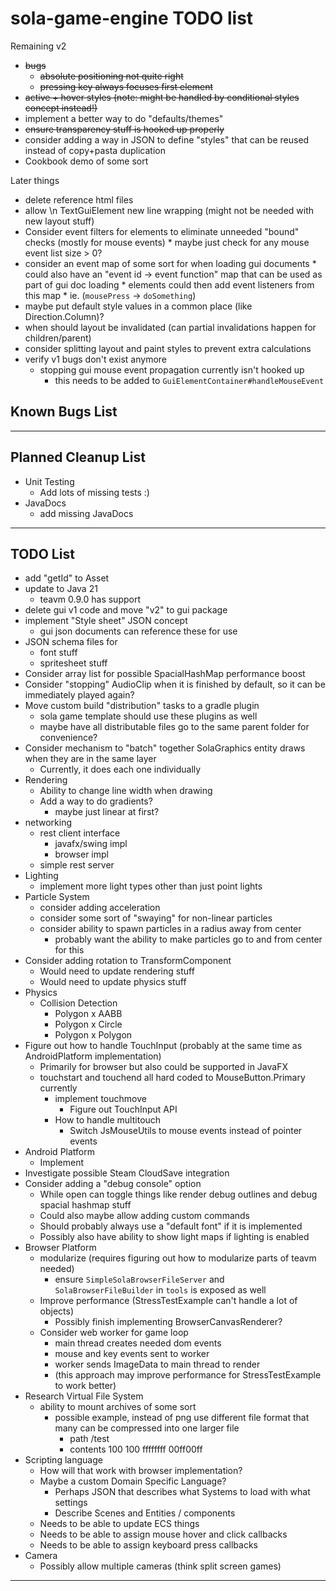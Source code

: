 # sola-game-engine TODO list

Remaining v2
* ~~bugs~~
    * ~~absolute positioning not quite right~~
    * ~~pressing key always focuses first element~~
* ~~active + hover styles (note: might be handled by conditional styles concept instead!)~~
* implement a better way to do "defaults/themes"
* ~~ensure transparency stuff is hooked up properly~~
* consider adding a way in JSON to define "styles" that can be reused instead of copy+pasta duplication
* Cookbook demo of some sort

Later things
* delete reference html files
* allow \n TextGuiElement new line wrapping (might not be needed with new layout stuff)
* Consider event filters for elements to eliminate unneeded "bound" checks (mostly for mouse events)
      * maybe just check for any mouse event list size > 0?
* consider an event map of some sort for when loading gui documents
      * could also have an "event id -> event function" map that can be used as part of gui doc loading
      * elements could then add event listeners from this map
      * ie. (`mousePress` -> `doSomething`)
* maybe put default style values in a common place (like Direction.Column)?
* when should layout be invalidated (can partial invalidations happen for children/parent)
* consider splitting layout and paint styles to prevent extra calculations
* verify v1 bugs don't exist anymore
    * stopping gui mouse event propagation currently isn't hooked up
        * this needs to be added to `GuiElementContainer#handleMouseEvent`

## Known Bugs List

-----------------------------------------------------------------------------------------------------------------------

## Planned Cleanup List

* Unit Testing
    * Add lots of missing tests :)
* JavaDocs
    * add missing JavaDocs

-----------------------------------------------------------------------------------------------------------------------

## TODO List

* add "getId" to Asset
* update to Java 21
    * teavm 0.9.0 has support
* delete gui v1 code and move "v2" to gui package
* implement "Style sheet" JSON concept
    * gui json documents can reference these for use
* JSON schema files for
    * font stuff
    * spritesheet stuff
* Consider array list for possible SpacialHashMap performance boost
* Consider "stopping" AudioClip when it is finished by default, so it can be immediately played again?
* Move custom build "distribution" tasks to a gradle plugin
    * sola game template should use these plugins as well
    * maybe have all distributable files go to the same parent folder for convenience?
* Consider mechanism to "batch" together SolaGraphics entity draws when they are in the same layer
    * Currently, it does each one individually
* Rendering
    * Ability to change line width when drawing
    * Add a way to do gradients?
        * maybe just linear at first?
* networking
    * rest client interface
        * javafx/swing impl
        * browser impl
    * simple rest server
* Lighting
    * implement more light types other than just point lights
* Particle System
    * consider adding acceleration
    * consider some sort of "swaying" for non-linear particles
    * consider ability to spawn particles in a radius away from center
        * probably want the ability to make particles go to and from center for this
* Consider adding rotation to TransformComponent
    * Would need to update rendering stuff
    * Would need to update physics stuff
* Physics
    * Collision Detection
        * Polygon x AABB
        * Polygon x Circle
        * Polygon x Polygon
* Figure out how to handle TouchInput (probably at the same time as AndroidPlatform implementation)
    * Primarily for browser but also could be supported in JavaFX
    * touchstart and touchend all hard coded to MouseButton.Primary currently
        * implement touchmove
            * Figure out TouchInput API
        * How to handle multitouch
            * Switch JsMouseUtils to mouse events instead of pointer events
* Android Platform
    * Implement
* Investigate possible Steam CloudSave integration
* Consider adding a "debug console" option
    * While open can toggle things like render debug outlines and debug spacial hashmap stuff
    * Could also maybe allow adding custom commands
    * Should probably always use a "default font" if it is implemented
    * Possibly also have ability to show light maps if lighting is enabled
* Browser Platform
    * modularize (requires figuring out how to modularize parts of teavm needed)
        * ensure `SimpleSolaBrowserFileServer` and `SolaBrowserFileBuilder` in `tools` is exposed as well
    * Improve performance (StressTestExample can't handle a lot of objects)
        * Possibly finish implementing BrowserCanvasRenderer?
    * Consider web worker for game loop
        * main thread creates needed dom events
        * mouse and key events sent to worker
        * worker sends ImageData to main thread to render
        * (this approach may improve performance for StressTestExample to work better)
* Research Virtual File System
    * ability to mount archives of some sort
        * possible example, instead of png use different file format that many can be compressed into one larger file
            * path /test
            * contents 100 100 ffffffff 00ff00ff
* Scripting language
    * How will that work with browser implementation?
    * Maybe a custom Domain Specific Language?
        * Perhaps JSON that describes what Systems to load with what settings
        * Describe Scenes and Entities / components
    * Needs to be able to update ECS things
    * Needs to be able to assign mouse hover and click callbacks
    * Needs to be able to assign keyboard press callbacks
* Camera
    * Possibly allow multiple cameras (think split screen games)

-----------------------------------------------------------------------------------------------------------------------
